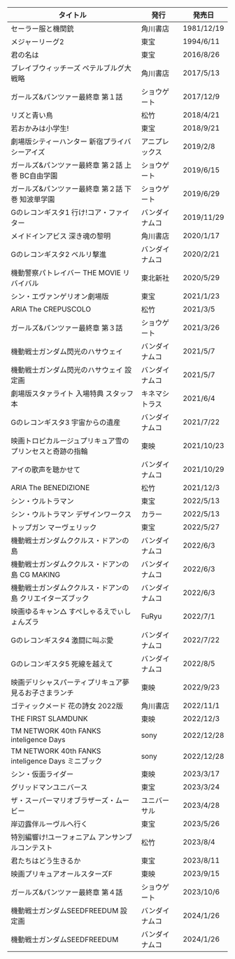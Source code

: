 | タイトル | 発行 | 発売日 |
| ---- | ---- | ---- |
| セーラー服と機関銃 | 角川書店 | 1981/12/19 |
| メジャーリーグ2 | 東宝 | 1994/6/11 |
| 君の名は | 東宝 | 2016/8/26 |
| ブレイブウィッチーズ ペテルブルグ大戦略 | 角川書店 | 2017/5/13 |
| ガールズ&パンツァー最終章 第１話 | ショウゲート | 2017/12/9 |
| リズと青い鳥 | 松竹 | 2018/4/21 |
| 若おかみは小学生! | 東宝 | 2018/9/21 |
| 劇場版シティーハンター 新宿プライバシーアイズ | アニプレックス | 2019/2/8 |
| ガールズ&パンツァー最終章 第２話 上巻 BC自由学園 | ショウゲート | 2019/6/15 |
| ガールズ&パンツァー最終章 第２話 下巻 知波単学園 | ショウゲート | 2019/6/29 |
| Gのレコンギスタ1 行け!コア・ファイター | バンダイナムコ | 2019/11/29 |
| メイドインアビス 深き魂の黎明 | 角川書店 | 2020/1/17 |
| Gのレコンギスタ2 ベルリ撃進 | バンダイナムコ | 2020/2/21 |
| 機動警察パトレイバー THE MOVIE リバイバル | 東北新社 | 2020/5/29 |
| シン・エヴァンゲリオン劇場版 | 東宝 | 2021/1/23 |
| ARIA The CREPUSCOLO | 松竹 | 2021/3/5 |
| ガールズ&パンツァー最終章 第３話 | ショウゲート | 2021/3/26 |
| 機動戦士ガンダム閃光のハサウェイ | バンダイナムコ | 2021/5/7 |
| 機動戦士ガンダム閃光のハサウェイ 設定画 | バンダイナムコ | 2021/5/7 |
| 劇場版スタァライト 入場特典 スタッフ本 | キネマシトラス | 2021/6/4 |
| Gのレコンギスタ3 宇宙からの遺産 | バンダイナムコ | 2021/7/22 |
| 映画トロピカルージュプリキュア雪のプリンセスと奇跡の指輪 | 東映 | 2021/10/23 |
| アイの歌声を聴かせて | バンダイナムコ | 2021/10/29 |
| ARIA The BENEDIZIONE | 松竹 | 2021/12/3 |
| シン・ウルトラマン | 東宝 | 2022/5/13 |
| シン・ウルトラマン デザインワークス | カラー | 2022/5/13 |
| トップガン マーヴェリック | 東宝 | 2022/5/27 |
| 機動戦士ガンダムククルス・ドアンの島 | バンダイナムコ | 2022/6/3 |
| 機動戦士ガンダムククルス・ドアンの島 CG MAKING | バンダイナムコ | 2022/6/3 |
| 機動戦士ガンダムククルス・ドアンの島 クリエイターズブック | バンダイナムコ | 2022/6/3 |
| 映画ゆるキャン△ すぺしゃるえでぃしょんズラ | FuRyu | 2022/7/1 |
| Gのレコンギスタ4 激闘に叫ぶ愛 | バンダイナムコ | 2022/7/22 |
| Gのレコンギスタ5 死線を越えて | バンダイナムコ | 2022/8/5 |
| 映画デリシャスパーティプリキュア夢見るお子さまランチ | 東映 | 2022/9/23 |
| ゴティックメード 花の詩女 2022版 | 角川書店 | 2022/11/1 |
| THE FIRST SLAMDUNK | 東映 | 2022/12/3 |
| TM NETWORK 40th FANKS inteligence Days | sony | 2022/12/28 |
| TM NETWORK 40th FANKS inteligence Days ミニブック | sony | 2022/12/28 |
| シン・仮面ライダー | 東映 | 2023/3/17 |
| グリッドマンユニバース | 東宝 | 2023/3/24 |
| ザ・スーパーマリオブラザーズ・ムービー | ユニバーサル | 2023/4/28 |
| 岸辺露伴ルーヴルへ行く | 東宝 | 2023/5/26 |
| 特別編響け!ユーフォニアム アンサンブルコンテスト | 松竹 | 2023/8/4 |
| 君たちはどう生きるか | 東宝 | 2023/8/11 |
| 映画プリキュアオールスターズF | 東映 | 2023/9/15 |
| ガールズ&パンツァー最終章 第４話 | ショウゲート | 2023/10/6 |
| 機動戦士ガンダムSEEDFREEDUM 設定画 | バンダイナムコ | 2024/1/26 |
| 機動戦士ガンダムSEEDFREEDUM | バンダイナムコ | 2024/1/26 |
